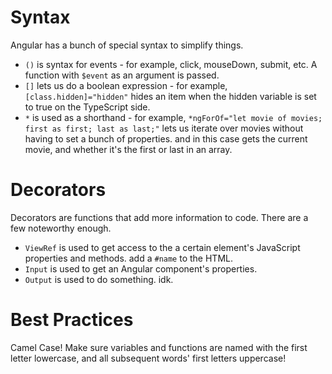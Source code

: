 # Syntax
Angular has a bunch of special syntax to simplify things.
- ``()`` is syntax for events - for example, click, mouseDown, submit, etc. A function with ``$event`` as an argument is passed.
- ``[]`` lets us do a boolean expression - for example, ``[class.hidden]="hidden"`` hides an item when the hidden variable is set to true on the TypeScript side.
- ``*`` is used as a shorthand - for example, `*ngForOf="let movie of movies; first as first; last as last;"` lets us iterate over movies without having to set a bunch of properties. and in this case gets the current movie, and whether it's the first or last in an array.
# Decorators
Decorators are functions that add more information to code. There are a few noteworthy enough.
- ``ViewRef`` is used to get access to the a certain element's JavaScript properties and methods. add a `#name` to the HTML.
- `Input` is used to get an Angular component's properties.
- `Output` is used to do something. idk.
# Best Practices
Camel Case! Make sure variables and functions are named with the first letter lowercase, and all subsequent words' first letters uppercase!